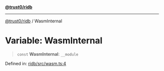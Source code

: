 [**@trust0/ridb**](../README.md)

***

[@trust0/ridb](../README.md) / WasmInternal

# Variable: WasmInternal

> `const` **WasmInternal**: `__module`

Defined in: [ridb/src/wasm.ts:4](https://github.com/trust0-project/RIDB/blob/23b6db69eaeecdb007c5527c1028a5ec7519b6e7/packages/ridb/src/wasm.ts#L4)
